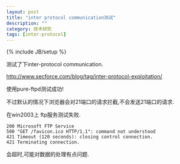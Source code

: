 ```yaml
---
layout: post
title: "inter protocol communication测试"
description: ""
category: 技术研究
tags: [inter-protocol]
---
```

{% include JB/setup %}

测试了下inter-protocol communication.

http://www.secforce.com/blog/tag/inter-protocol-exploitation/

使用pure-ftpd测试成功!

不过默认的情况下浏览器会对21端口的请求拦截,不会发送21端口的请求.

在win2003上 ftp服务测试失败.

	200 Microsoft FTP Service
	500 "GET /favicon.ico HTTP/1.1": command not understood
	421 Timeout (120 seconds): closing control connection.
	421 Terminating connection.

会超时,可能对数据的处理有点问题.


